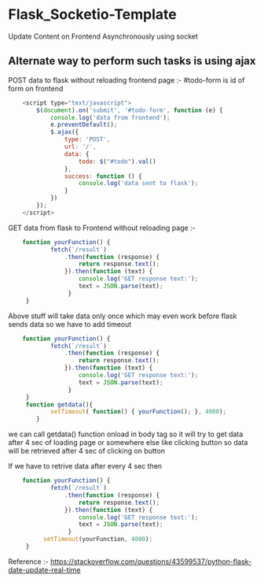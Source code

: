 # Flask_Socketio-Template

Update Content on Frontend Asynchronously using socket


## Alternate way to perform such tasks is using ajax 

POST data to flask without reloading frontend page :-
#todo-form is id of form on frontend
```js
    <script type="text/javascript">
        $(document).on('submit', '#todo-form', function (e) {
            console.log('data from frontend');
            e.preventDefault();
            $.ajax({
                type: 'POST',
                url: '/',
                data: {
                    todo: $("#todo").val()
                },
                success: function () {
                    console.log('data sent to flask');
                }
            })
        });
    </script>
```

GET data from flask to Frontend without reloading page :- 

```js 
    function yourFunction() {
            fetch(`/result`)
                .then(function (response) {
                    return response.text();
                }).then(function (text) {
                    console.log('GET response text:');
                    text = JSON.parse(text);
                 }
     }
```

Above stuff will take data only once which may even work before flask sends data so we have to add timeout

```js 
    function yourFunction() {
            fetch(`/result`)
                .then(function (response) {
                    return response.text();
                }).then(function (text) {
                    console.log('GET response text:');
                    text = JSON.parse(text);
                 }
     }
     function getdata(){
            setTimeout( function() { yourFunction(); }, 4000);
        }
```

we can call getdata() function onload in body tag so it will try to get data after 4 sec of loading page or somewhere else like clicking button so data will be retrieved after 4 sec of clicking on button

If we have to retrive data after every 4 sec then
```js 
    function yourFunction() {
            fetch(`/result`)
                .then(function (response) {
                    return response.text();
                }).then(function (text) {
                    console.log('GET response text:');
                    text = JSON.parse(text);
                 }
          setTimeout(yourFunction, 4000);
     }
```


Reference :- https://stackoverflow.com/questions/43599537/python-flask-date-update-real-time
